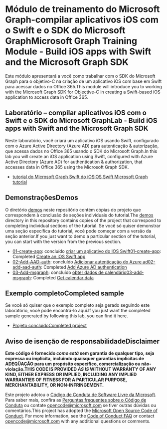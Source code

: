 # <a name="microsoft-graph-training-module---build-ios-apps-with-swift-and-the-microsoft-graph-sdk"></a><span data-ttu-id="67c9c-101">Módulo de treinamento do Microsoft Graph-compilar aplicativos iOS com o Swift e o SDK do Microsoft Graph</span><span class="sxs-lookup"><span data-stu-id="67c9c-101">Microsoft Graph Training Module - Build iOS apps with Swift and the Microsoft Graph SDK</span></span>

<span data-ttu-id="67c9c-102">Este módulo apresentará a você como trabalhar com o SDK do Microsoft Graph para o objetivo-C na criação de um aplicativo iOS com base em Swift para acessar dados no Office 365.</span><span class="sxs-lookup"><span data-stu-id="67c9c-102">This module will introduce you to working with the Microsoft Graph SDK for Objective-C in creating a Swift-based iOS application to access data in Office 365.</span></span>

## <a name="lab---build-ios-apps-with-swift-and-the-microsoft-graph-sdk"></a><span data-ttu-id="67c9c-103">Laboratório – compilar aplicativos iOS com o Swift e o SDK do Microsoft Graph</span><span class="sxs-lookup"><span data-stu-id="67c9c-103">Lab - Build iOS apps with Swift and the Microsoft Graph SDK</span></span>

<span data-ttu-id="67c9c-104">Neste laboratório, você criará um aplicativo iOS usando Swift, configurado com o Azure Active Directory (Azure AD) para autenticação & autorização, que acessa dados no Office 365 usando o SDK do Microsoft Graph.</span><span class="sxs-lookup"><span data-stu-id="67c9c-104">In this lab you will create an iOS application using Swift, configured with Azure Active Directory (Azure AD) for authentication & authorization, that accesses data in Office 365 using the Microsoft Graph SDK.</span></span>

- [<span data-ttu-id="67c9c-105">tutorial do Microsoft Graph Swift do iOS</span><span class="sxs-lookup"><span data-stu-id="67c9c-105">iOS Swift Microsoft Graph tutorial</span></span>](https://docs.microsoft.com/graph/tutorials/ios-swift)

## <a name="demos"></a><span data-ttu-id="67c9c-106">Demonstrações</span><span class="sxs-lookup"><span data-stu-id="67c9c-106">Demos</span></span>

<span data-ttu-id="67c9c-107">O diretório [demos](./demos) neste repositório contém cópias do projeto que correspondem à conclusão de seções individuais do tutorial.</span><span class="sxs-lookup"><span data-stu-id="67c9c-107">The [demos](./demos) directory in this repository contains copies of the project that correspond to completing individual sections of the tutorial.</span></span> <span data-ttu-id="67c9c-108">Se você só quiser demonstrar uma seção específica do tutorial, você pode começar com a versão da seção anterior.</span><span class="sxs-lookup"><span data-stu-id="67c9c-108">If you just want to demo a particular section of the tutorial, you can start with the version from the previous section.</span></span>

- <span data-ttu-id="67c9c-109">[01-create-app](demos/01-create-app): concluído [criar um aplicativo do IOS Swift](https://docs.microsoft.com/graph/tutorials/ios-swift?tutorial-step=1)</span><span class="sxs-lookup"><span data-stu-id="67c9c-109">[01-create-app](demos/01-create-app): Completed [Create an iOS Swift app](https://docs.microsoft.com/graph/tutorials/ios-swift?tutorial-step=1)</span></span>
- <span data-ttu-id="67c9c-110">[02-Add-AAD-auth](demos/02-add-aad-auth): concluído [Adicionar autenticação do Azure ad](https://docs.microsoft.com/graph/tutorials/ios-swift?tutorial-step=3)</span><span class="sxs-lookup"><span data-stu-id="67c9c-110">[02-add-aad-auth](demos/02-add-aad-auth): Completed [Add Azure AD authentication](https://docs.microsoft.com/graph/tutorials/ios-swift?tutorial-step=3)</span></span>
- <span data-ttu-id="67c9c-111">[03-Add-msgraph](demos/03-add-msgraph): concluído [obter dados de calendário](https://docs.microsoft.com/graph/tutorials/ios-swift?tutorial-step=4)</span><span class="sxs-lookup"><span data-stu-id="67c9c-111">[03-add-msgraph](demos/03-add-msgraph): Completed [Get calendar data](https://docs.microsoft.com/graph/tutorials/ios-swift?tutorial-step=4)</span></span>

## <a name="completed-sample"></a><span data-ttu-id="67c9c-112">Exemplo completo</span><span class="sxs-lookup"><span data-stu-id="67c9c-112">Completed sample</span></span>

<span data-ttu-id="67c9c-113">Se você só quiser que o exemplo completo seja gerado seguindo este laboratório, você pode encontrá-lo aqui.</span><span class="sxs-lookup"><span data-stu-id="67c9c-113">If you just want the completed sample generated by following this lab, you can find it here.</span></span>

- [<span data-ttu-id="67c9c-114">Projeto concluído</span><span class="sxs-lookup"><span data-stu-id="67c9c-114">Completed project</span></span>](demos/03-add-msgraph)

## <a name="disclaimer"></a><span data-ttu-id="67c9c-115">Aviso de isenção de responsabilidade</span><span class="sxs-lookup"><span data-stu-id="67c9c-115">Disclaimer</span></span>

<span data-ttu-id="67c9c-116">**Este código é fornecido _como está_ sem garantia de qualquer tipo, seja expressa ou implícita, incluindo quaisquer garantias implícitas de ADEQÜAÇÃO para um propósito específico, comercialização ou não-violação.**</span><span class="sxs-lookup"><span data-stu-id="67c9c-116">**THIS CODE IS PROVIDED _AS IS_ WITHOUT WARRANTY OF ANY KIND, EITHER EXPRESS OR IMPLIED, INCLUDING ANY IMPLIED WARRANTIES OF FITNESS FOR A PARTICULAR PURPOSE, MERCHANTABILITY, OR NON-INFRINGEMENT.**</span></span>

<span data-ttu-id="67c9c-p102">Este projeto adotou o [Código de Conduta de Software Livre da Microsoft](https://opensource.microsoft.com/codeofconduct/). Para saber mais, confira as [Perguntas frequentes sobre o Código de Conduta](https://opensource.microsoft.com/codeofconduct/faq/) ou contate [opencode@microsoft.com](mailto:opencode@microsoft.com) se tiver outras dúvidas ou comentários.</span><span class="sxs-lookup"><span data-stu-id="67c9c-p102">This project has adopted the [Microsoft Open Source Code of Conduct](https://opensource.microsoft.com/codeofconduct/). For more information, see the [Code of Conduct FAQ](https://opensource.microsoft.com/codeofconduct/faq/) or contact [opencode@microsoft.com](mailto:opencode@microsoft.com) with any additional questions or comments.</span></span>
